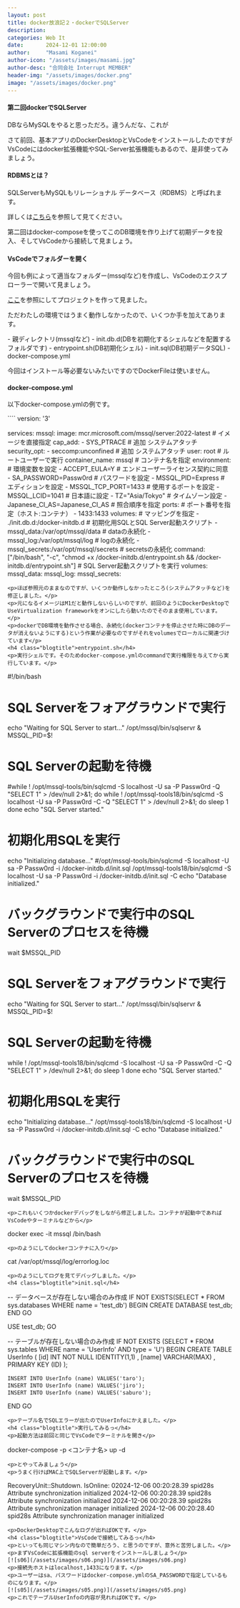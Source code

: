 ```yaml
---
layout: post
title: docker放浪記２・dockerでSQLServer
description: 
categories: Web It
date:       2024-12-01 12:00:00
author:     "Masami Koganei"
author-icon: "/assets/images/masami.jpg"
author-desc: "合同会社 Interrupt MEMBER"
header-img: "/assets/images/docker.png"
image: "/assets/images/docker.png"
---
```


<p></p>
<h4 class="blogtitle">第二回dockerでSQLServer</h4>
<p>DBならMySQLをやると思っただろ。違うんだな、これが</p>
<p>さて前回、基本アプリのDockerDesktopとVsCodeをインストールしたのですがVsCodeにはdocker拡張機能やSQL-Server拡張機能もあるので、是非使ってみましょう。</p>
<h4 class="blogtitle">RDBMSとは？</h4>
<p>SQLServerもMySQLもリレーショナル データベース（RDBMS）と呼ばれます。</p>
<p>詳しくは<a href="https://cloud.google.com/learn/what-is-a-relational-database?hl=ja" target=_blank >こちら</a>を参照して見てください。</p>
<p>第二回はdocker-composeを使ってこのDB環境を作り上げて初期データを投入、そしてVsCodeから接続して見ましょう。</p>
<h4 class="blogtitle">VsCodeでフォルダーを開く</h4>
<p>今回も例によって適当なフォルダー(mssqlなど)を作成し、VsCodeのエクスプローラーで開いて見ましょう。</p>
<p><a href="https://qiita.com/75ks/items/b156905968535e23278c" target=_blank >ここ</a>を参照にしてプロジェクトを作って見ました。</p>
<p>ただわたしの環境ではうまく動作しなかったので、いくつか手を加えてあります。</p>
- 親ディレクトリ(mssqlなど)
    - init.db.d(DBを初期化するシェルなどを配置するフォルダです)
        - entrypoint.sh(DB初期化シェル)
        - init.sql(DB初期データSQL)
    - docker-compose.yml
<p>今回はインストール等必要ないみたいですのでDockerFileは使いません。</p>
<h4 class="blogtitle">docker-compose.yml</h4>
<p>以下docker-compose.ymlの例です。</p>
````
version: '3'

services:
  mssql:
    image: mcr.microsoft.com/mssql/server:2022-latest # イメージを直接指定
    cap_add:
      - SYS_PTRACE # 追加 システムアタッチ
    security_opt:
      - seccomp:unconfined # 追加 システムアタッチ
    user: root # ルートユーザーで実行
    container_name: mssql # コンテナ名を指定
    environment: # 環境変数を設定
      - ACCEPT_EULA=Y # エンドユーザーライセンス契約に同意
      - SA_PASSWORD=Passw0rd # パスワードを設定
      - MSSQL_PID=Express # エディションを設定
      - MSSQL_TCP_PORT=1433 # 使用するポートを設定
      - MSSQL_LCID=1041 # 日本語に設定
      - TZ="Asia/Tokyo" # タイムゾーン設定
      - Japanese_CI_AS=Japanese_CI_AS # 照合順序を指定
    ports: # ポート番号を指定（ホスト:コンテナ）
      - 1433:1433 
    volumes: # マッピングを指定
      - ./init.db.d:/docker-initdb.d # 初期化用SQLとSQL Server起動スクリプト
      - mssql_data:/var/opt/mssql/data # dataの永続化
      - mssql_log:/var/opt/mssql/log # logの永続化
      - mssql_secrets:/var/opt/mssql/secrets # secretsの永続化
    command: ["/bin/bash", "-c", "chmod +x /docker-initdb.d/entrypoint.sh && /docker-initdb.d/entrypoint.sh"] # SQL Server起動スクリプトを実行
volumes:
  mssql_data:
  mssql_log:
  mssql_secrets:
````
<p>ほぼ参照元のままなのですが、いくつか動作しなかったところ(システムアタッチなど)を修正しました。</p>
<p>元になるイメージはM1だと動作しないらしいのですが、前回のようにDockerDesktopでUseVirtualization frameworkをオンにしたら動いたのでそのまま使用しています。</p>
<p>dockerでDB環境を動作させる場合、永続化(dockerコンテナを停止させた時にDBのデータが消えないようにする)という作業が必要なのですがそれをvolumesでローカルに関連づけています</p>
<h4 class="blogtitle">entrypoint.sh</h4>
<p>実行シェルです。そのためdocker-compose.ymlのcommandで実行権限を与えてから実行しています。</p>
````
#!/bin/bash

# SQL Serverをフォアグラウンドで実行
echo "Waiting for SQL Server to start..."
/opt/mssql/bin/sqlservr & MSSQL_PID=$!

# SQL Serverの起動を待機
#while ! /opt/mssql-tools/bin/sqlcmd -S localhost -U sa -P Passw0rd -Q "SELECT 1" > /dev/null 2>&1; do
while ! /opt/mssql-tools18/bin/sqlcmd -S localhost -U sa -P Passw0rd -C -Q "SELECT 1" > /dev/null 2>&1; do
    sleep 1
done
echo "SQL Server started."

# 初期化用SQLを実行
echo "Initializing database..."
#/opt/mssql-tools/bin/sqlcmd -S localhost -U sa -P Passw0rd -i /docker-initdb.d/init.sql
/opt/mssql-tools18/bin/sqlcmd -S localhost -U sa -P Passw0rd -i /docker-initdb.d/init.sql -C
echo "Database initialized."

# バックグラウンドで実行中のSQL Serverのプロセスを待機
wait $MSSQL_PID
# SQL Serverをフォアグラウンドで実行
echo "Waiting for SQL Server to start..."
/opt/mssql/bin/sqlservr & MSSQL_PID=$!

# SQL Serverの起動を待機
while ! /opt/mssql-tools18/bin/sqlcmd -S localhost -U sa -P Passw0rd -C -Q "SELECT 1" > /dev/null 2>&1; do
    sleep 1
done
echo "SQL Server started."

# 初期化用SQLを実行
echo "Initializing database..."
/opt/mssql-tools18/bin/sqlcmd -S localhost -U sa -P Passw0rd -i /docker-initdb.d/init.sql -C
echo "Database initialized."

# バックグラウンドで実行中のSQL Serverのプロセスを待機
wait $MSSQL_PID
````
<p>これもいくつかdockerデバッグをしながら修正しました。コンテナが起動中であればVsCodeやターミナルなどから</p>
````
docker exec -it mssql /bin/bash
````
<p>のようにしてdockerコンテナに入り</p>
````
cat /var/opt/mssql/log/errorlog.loc
````
<p>のようにしてログを見てデバッグしました。</p>
<h4 class="blogtitle">init.sql</h4>
````
-- データベースが存在しない場合のみ作成
IF NOT EXISTS(SELECT * FROM sys.databases WHERE name = 'test_db')
BEGIN
    CREATE DATABASE test_db;
END
GO

USE test_db;
GO

-- テーブルが存在しない場合のみ作成
IF NOT EXISTS (SELECT * FROM sys.tables WHERE name = 'UserInfo' AND type = 'U')
BEGIN
    CREATE TABLE UserInfo (
        [id] INT NOT NULL IDENTITY(1,1)
        , [name] VARCHAR(MAX)
        , PRIMARY KEY (ID)
    );

    INSERT INTO UserInfo (name) VALUES('taro');
    INSERT INTO UserInfo (name) VALUES('jiro');
    INSERT INTO UserInfo (name) VALUES('saburo');
END
GO
````
<p>テーブル名でSQLエラーが出たのでUserInfoにかえました。</p>
<h4 class="blogtitle">実行してみるっ</h4>
<p>起動方法は前回と同じでVsCodeでターミナルを開き</p>
````
docker-compose -p <コンテナ名> up -d
````
<p>とやってみましょう</p>
<p>うまく行けばMAC上でSQLServerが起動します。</p>
````
RecoveryUnit::Shutdown. IsOnline: 02024-12-06 00:20:28.39 spid28s     Attribute synchronization initialized
2024-12-06 00:20:28.39 spid28s     Attribute synchronization initialized
2024-12-06 00:20:28.39 spid28s     Attribute synchronization manager initialized
2024-12-06 00:20:28.40 spid28s     Attribute synchronization manager initialized
````
<p>DockerDesktopでこんなログが出ればOKです。</p>
<h4 class="blogtitle">VsCodeで接続してみるっ</h4>
<p>といっても同じマシン内なので簡単だろう、と思うのですが、意外と苦労しました。</p>
<p>まずVsCodeに拡張機能のsql serverをインストールしましょう</p>
[![s06](/assets/images/s06.png)](/assets/images/s06.png)
<p>接続先ホストはlocalhost,1433になります。</p>
<p>ユーザーはsa、パスワードはdocker-compose.ymlのSA_PASSWORDで指定しているものになります。</p>
[![s05](/assets/images/s05.png)](/assets/images/s05.png)
<p>これでテーブルUserInfoの内容が見れればOKです。</p>
